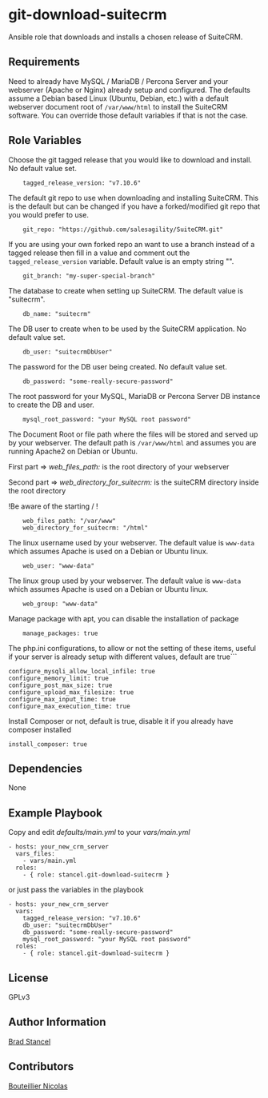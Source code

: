 git-download-suitecrm
=========

Ansible role that downloads and installs a chosen release of SuiteCRM. 

Requirements
------------

Need to already have MySQL / MariaDB / Percona Server and your webserver (Apache or Nginx) already setup and configured. The defaults assume a Debian based Linux (Ubuntu, Debian, etc.) with a default webserver document root of `/var/www/html` to install the SuiteCRM software. You can override those default variables if that is not the case.

Role Variables
--------------

Choose the git tagged release that you would like to download and install. No default value set.  

```
	tagged_release_version: "v7.10.6"
```
The default git repo to use when downloading and installing SuiteCRM. This is the default but can be changed if you have a forked/modified git repo that you would prefer to use.

```
	git_repo: "https://github.com/salesagility/SuiteCRM.git"
```
If you are using your own forked repo an want to use a branch instead of a tagged release then fill in a value and comment out the `tagged_release_version` variable. Default value is an empty string "".  
 
```
	git_branch: "my-super-special-branch"
```
The database to create when setting up SuiteCRM. The default value is "suitecrm".

```
	db_name: "suitecrm"
```
The DB user to create when to be used by the SuiteCRM application. No default value set.

```
	db_user: "suitecrmDbUser"
```
The password for the DB user being created. No default value set.

```
	db_password: "some-really-secure-password"
```
The root password for your MySQL, MariaDB or Percona Server DB instance to create the DB and user.

```
	mysql_root_password: "your MySQL root password"
```
The Document Root or file path where the files will be stored and served up by your webserver. The default path is `/var/www/html` and assumes you are running Apache2 on Debian or Ubuntu.

First part => *web_files_path:* is the root directory of your webserver

Second part =>  *web_directory_for_suitecrm:* is the suiteCRM directory inside the root directory

!Be aware of the starting / !

```
    web_files_path: "/var/www"
    web_directory_for_suitecrm: "/html"
```
The linux username used by your webserver. The default value is `www-data` which assumes Apache is used on a Debian or Ubuntu linux.

```
	web_user: "www-data"
```
The linux group used by your webserver. The default value is `www-data` which assumes Apache is used on a Debian or Ubuntu linux.

```
	web_group: "www-data"
```

Manage package with apt, you can disable the installation of package
```
    manage_packages: true
```

The php.ini configurations, to allow or not the setting of these items, useful if your server is already setup with different values, default are true```
```
configure_mysqli_allow_local_infile: true
configure_memory_limit: true
configure_post_max_size: true
configure_upload_max_filesize: true
configure_max_input_time: true
configure_max_execution_time: true
```

Install Composer or not, default is true, disable it if you already have composer installed

```
install_composer: true
```


Dependencies
------------

None

Example Playbook
----------------

Copy and edit *defaults/main.yml* to your *vars/main.yml*

	- hosts: your_new_crm_server
	  vars_files:
	    - vars/main.yml
	  roles:
	    - { role: stancel.git-download-suitecrm }


or just pass the variables in the playbook


	- hosts: your_new_crm_server 
	  vars:
		tagged_release_version: "v7.10.6"
		db_user: "suitecrmDbUser"
		db_password: "some-really-secure-password"
		mysql_root_password: "your MySQL root password"
	  roles:
	    - { role: stancel.git-download-suitecrm }

License
-------

GPLv3

Author Information
------------------

[Brad Stancel](https://github.com/stancel) 

Contributors
------------------

[Bouteillier Nicolas](https://github.com/nicolas-san)

